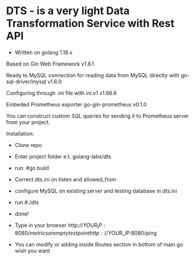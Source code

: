 # DTS - is a very light Data Transformation Service with Rest API

- Written on golang 1.18.x

Based on Gin Web Framework v1.8.1

Ready to MySQL connection for reading data from MySQL directly with go-sql-driver/mysql v1.6.0

Configuring through .ini file with ini.v1 v1.66.6

Embeded Prometheus exporter go-gin-prometheus v0.1.0

You can construct custom SQL queries for sending it to Prometheus server from your project.

Installation:

- Clone repo

- Enter project folder e.t. golang-labs/dts

- run: #go build

- Correct dts.ini on listen and allowed_from

- configure MySQL on existing server and testing database in dts.ini

- run #./dts

- done!

- Type in your browser http://$YOUR_IP:8080/metrics or empty test point http://$YOUR_IP:8080/ping 

- You can modify or adding inside Routes section in bottom of main.go wish you want
